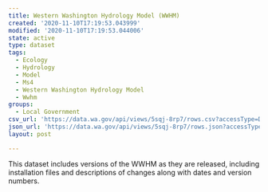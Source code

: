 ```yaml
---
title: Western Washington Hydrology Model (WWHM)
created: '2020-11-10T17:19:53.043999'
modified: '2020-11-10T17:19:53.044006'
state: active
type: dataset
tags:
  - Ecology
  - Hydrology
  - Model
  - Ms4
  - Western Washington Hydrology Model
  - Wwhm
groups:
  - Local Government
csv_url: 'https://data.wa.gov/api/views/5sqj-8rp7/rows.csv?accessType=DOWNLOAD'
json_url: 'https://data.wa.gov/api/views/5sqj-8rp7/rows.json?accessType=DOWNLOAD'
layout: post

---
```

This dataset includes versions of the WWHM as they are released, including installation files and descriptions of changes along with dates and version numbers.

